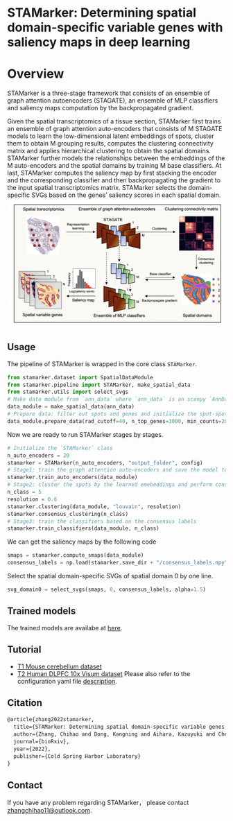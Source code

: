 # STAMarker: Determining spatial domain-specific variable genes with saliency maps in deep learning
# Overview
STAMarker is a three-stage framework that consists of an ensemble of graph attention autoencoders (STAGATE), an ensemble of MLP classifiers and saliency maps computation by the backpropagated gradient.

 Given the spatial transcriptomics of a tissue section, STAMarker first trains an ensemble of graph attention auto-encoders that consists of M STAGATE models to learn the low-dimensional latent embeddings of spots, cluster them to obtain M grouping results, computes the clustering connectivity matrix and applies hierarchical clustering to obtain the spatial domains. STAMarker further models the relationships between the embeddings of the M auto-encoders and the spatial domains by training M base classifiers. At last, STAMarker computes the saliency map by first stacking the encoder and the corresponding classifier and then backpropagating the gradient to the input spatial transcriptomics matrix. STAMarker selects the domain-specific SVGs based on the genes’ saliency scores in each spatial domain.
![Framework of STAMarker](./fig/stamarker_framework.png)
## Usage
The pipeline of STAMarker is wrapped in the core class `STAMarker`.
```python
from stamarker.dataset import SpatialDataModule
from stamarker.pipeline import STAMarker, make_spatial_data
from stamarker.utils import select_svgs
# Make data module from `ann_data` where `ann_data` is an scanpy `AnnData` object of spatial transcriptomic dataset.
data_module = make_spatial_data(ann_data)
# Prepare data: filter out spots and genes and initialize the spot-spot graph
data_module.prepare_data(rad_cutoff=40, n_top_genes=3000, min_counts=20)
```
Now we are ready to run STAMarker stages by stages.
``` python
# Initialize the `STAMarker` class
n_auto_encoders = 20
stamarker = STAMarker(n_auto_encoders, "output_folder", config)
# Stage1: train the graph attention auto-encoders and save the model to `output_folder`
stamarker.train_auto_encoders(data_module)
# Stage2: cluster the spots by the learned emebeddings and perform consensus clustering 
n_class = 5
resolution = 0.6
stamarker.clustering(data_module, "louvain", resolution)
stamarker.consensus_clustering(n_class)
# Stage3: train the classifiers based on the consensus labels
stamarker.train_classifiers(data_module, n_class)
``` 
We can get the saliency maps by the following code
``` python
smaps = stamarker.compute_smaps(data_module)
consensus_labels = np.load(stamarker.save_dir + "/consensus_labels.npy")4
```
Select the spatial domain-specific SVGs of spatial domain 0 by one line.
```python
svg_domain0 = select_svgs(smaps, 0, consensus_labels, alpha=1.5)
```
## Trained models
The trained models are availabe at [here](https://drive.google.com/drive/folders/1mKhOTI2nDmfA4neMKQFQk9iMVbEqi8RH?usp=sharing).

## Tutorial
- [T1 Mouse cerebellum dataset](./tutorial/Mouse-cerebellum.ipynb)
- [T2  Human DLPFC 10x Visum dataset](./tutorial/Human-DLPFC-10x-Visum.ipynb)
Please also refer to the configuration yaml file [description](./tutorial/README.md).
## Citation

```latex
@article{zhang2022stamarker,
  title={STAMarker: Determining spatial domain-specific variable genes with saliency maps in deep learning},
  author={Zhang, Chihao and Dong, Kangning and Aihara, Kazuyuki and Chen, Luonan and Zhang, Shihua},
  journal={bioRxiv},
  year={2022},
  publisher={Cold Spring Harbor Laboratory}
}
```

## Contact
If you have any problem regarding STAMarker， please contact zhangchihao11@outlook.com.

